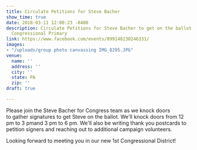 ```yaml
---
title: Circulate Petitions for Steve Bacher
show_time: true
date: 2018-03-11 12:00:23 -0400
description: Circulate Petitions for Steve Bacher to get on the ballot for the PA
  Congressional Primary
link: https://www.facebook.com/events/899148230246331/
images:
- "/uploads/group photo canvassing IMG_8295.JPG"
venue:
  name: ''
  address: ''
  city: ''
  state: PA
  zip: ''
draft: true

---
```

Please join the Steve Bacher for Congress team as we knock doors to gather signatures to get Steve on the ballot. We'll knock doors from 12 pm to 3 pmand 3 pm to 6 pm. We'll also be writing thank you postcards to petition signers and reaching out to additional campaign volunteers.  

Looking forward to meeting you in our new 1st Congressional District!